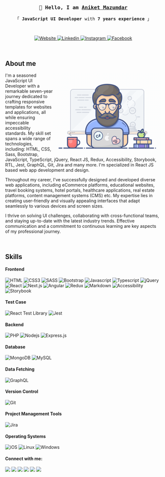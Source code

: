 <!-- Introduction  -->
<h3 align="center">
<samp>
👋 Hello, I am
<b><a target="_blank" href="https://aniketmazumdar.vercel.app">Aniket Mazumdar</a></b>
</samp>
</h3>


<p align="center">
<samp>
「 <b>JavaScript UI Developer</b> with <b>7 years experience</b> 」
</samp>
</p>
<br />


<p align="center">
<a href="https://aniketmazumdar.vercel.app" target="blank">
<img src="https://img.shields.io/badge/Website-483D8D?style=for-the-badge&logo=medium&logoColor=white" alt="Website" />
</a>
<a href="https://www.linkedin.com/in/aniket-mazumdar" target="_blank">
<img src="https://img.shields.io/badge/LinkedIn-0077B5?style=for-the-badge&logo=linkedin&logoColor=white" alt="Linkedin"/>
</a>
<a href="https://www.instagram.com/kid93s" target="_blank">
<img src="https://img.shields.io/badge/Instagram-D62976?style=for-the-badge&logo=instagram&logoColor=white" alt="Instagram" />
</a>
<a href="https://www.facebook.com/kid93s" target="_blank">
<img src="https://img.shields.io/badge/Facebook-316FF6?&style=for-the-badge&logo=facebook&logoColor=white" alt="Facebook"  />
</a>
</p>
<br />




<!-- About Me -->
## About me

<p>
<img align="right" width="350" src="/assets/programmer.gif" alt="Coding gif" />

I'm a seasoned JavaScript UI Developer with a remarkable seven-year journey dedicated to crafting responsive templates for websites and applications, all while ensuring impeccable accessibility standards. My skill set spans a wide range of technologies, including: HTML, CSS, Sass, Bootstrap, JavaScript, TypeScript, jQuery, React JS, Redux, Accessibility, Storybook, RTL, Jest, GraphQL, Git, Jira and many more. I'm specialized in React JS based web app development and design.

Throughout my career, I've successfully designed and developed diverse web applications, including eCommerce platforms, educational websites, travel booking systems, hotel portals, healthcare applications, real estate platforms, content management systems (CMS) etc. My expertise lies in creating user-friendly and visually appealing interfaces that adapt seamlessly to various devices and screen sizes.

I thrive on solving UI challenges, collaborating with cross-functional teams, and staying up-to-date with the latest industry trends. Effective communication and a commitment to continuous learning are key aspects of my professional journey.
</p>
<br/>




<!-- Skills -->
## Skills
#### Frontend
![HTML](https://img.shields.io/badge/HTML5-E34C26?style=for-the-badge&logo=html5&logoColor=white)
![CSS3](https://img.shields.io/badge/CSS3-264DE4?style=for-the-badge&logo=css3&logoColor=white)
![SASS](https://img.shields.io/badge/Sass-CC6699?style=for-the-badge&logo=sass&logoColor=white)
![Bootstrap](https://img.shields.io/badge/Bootstrap-337AB7?style=for-the-badge&logo=bootstrap&logoColor=white)
![Javascript](https://img.shields.io/badge/Javascript-F0DB4F?style=for-the-badge&labelColor=black&logo=javascript&logoColor=F0DB4F)
![Typescript](https://img.shields.io/badge/Typescript-007acc?style=for-the-badge&labelColor=black&logo=typescript&logoColor=007acc)
![jQuery](https://img.shields.io/badge/jQuery-007acc?style=for-the-badge&labelColor=black&logo=jQuery&logoColor=007acc)
![React](https://img.shields.io/badge/-React-61DBFB?style=for-the-badge&labelColor=black&logo=react&logoColor=61DBFB)
![Next.js](https://img.shields.io/badge/next.js-000000?style=for-the-badge&logo=nextdotjs&logoColor=white)
![Angular](https://img.shields.io/badge/Angular-007acc?style=for-the-badge&labelColor=black&logo=angular&logoColor=007acc)
![Redux](https://img.shields.io/badge/Redux-593D88?style=for-the-badge&logo=redux&logoColor=white)
![Markdown](https://img.shields.io/badge/Markdown-000000?style=for-the-badge&logo=markdown&logoColor=white)
![Accessibility](https://img.shields.io/badge/Accessibility-007acc?style=for-the-badge&labelColor=black&logo=accessibility&logoColor=007acc)
![Storybook](https://img.shields.io/badge/storybook-007acc?style=for-the-badge&labelColor=black&logo=storybook&logoColor=007acc)


#### Test Case
![React Test Library](https://img.shields.io/badge/React%20Test%20Library-3C873A?style=for-the-badge&labelColor=black&logo=rtl&logoColor=3C873A)
![Jest](https://img.shields.io/badge/Jest-3C873A?style=for-the-badge&labelColor=black&logo=jest&logoColor=3C873A)


#### Backend
![PHP](https://img.shields.io/badge/PHP-3C873A?style=for-the-badge&labelColor=black&logo=php&logoColor=3C873A)
![Nodejs](https://img.shields.io/badge/Nodejs-3C873A?style=for-the-badge&labelColor=black&logo=node.js&logoColor=3C873A)
![Express.js](https://img.shields.io/badge/Express.js-000000?style=for-the-badge&logo=express&logoColor=white)


#### Database
![MongoDB](https://img.shields.io/badge/MongoDB-4EA94B?style=for-the-badge&logo=mongodb&logoColor=white)
![MySQL](https://img.shields.io/badge/MySQL-00000F?style=for-the-badge&logo=mysql&logoColor=white)


#### Data Fetching
![GraphQL](https://img.shields.io/badge/GraphQL-4EA94B?style=for-the-badge&logo=graphql&logoColor=white)


#### Version Control
![Git](https://img.shields.io/badge/Git-E44C30?style=for-the-badge&logo=git&logoColor=white)


#### Project Management Tools
![Jira](https://img.shields.io/badge/jira-E44C30?style=for-the-badge&logo=jira&logoColor=white)


#### Operating Systems
![iOS](https://img.shields.io/badge/iOS-FCC624?style=for-the-badge&logo=apple&logoColor=black)
![Linux](https://img.shields.io/badge/Linux-FCC624?style=for-the-badge&logo=linux&logoColor=black)
![Windows](https://img.shields.io/badge/Windows-FCC624?style=for-the-badge&logo=windows&logoColor=black)
<br/>



#### Connect with me:

<p align = "center">

[<img src="https://img.shields.io/badge/kaggle-%2312100E.svg?&style=for-the-badge&logo=kaggle&logoColor=white&color=black" />](https://www.kaggle.com/themlphdstudent)
[<img src ="https://img.shields.io/badge/website-%23.svg?&style=for-the-badge&logo=www&logoColor=white%22&color=black">](https://durgeshsamariya.github.io)
[<img src="https://img.shields.io/badge/twitter-%231DA1F2.svg?&style=for-the-badge&logo=twitter&logoColor=white&color=black" />](https://twitter.com/themlphdstudent)
[<img src="https://img.shields.io/badge/linkedin-%2312100E.svg?&style=for-the-badge&logo=linkedin&logoColor=white&color=black" />](https://www.linkedin.com/in/durgeshsamariya/)
[<img src="https://img.shields.io/badge/medium-%2312100E.svg?&style=for-the-badge&logo=medium&logoColor=white&color=black" />](https://medium.com/@themlphdstudent)
[<img src="https://img.shields.io/badge/instagram-%2312100E.svg?&style=for-the-badge&logo=instagram&logoColor=white&color=black" />](https://instagram.com/themlphdstudent)
</p>

